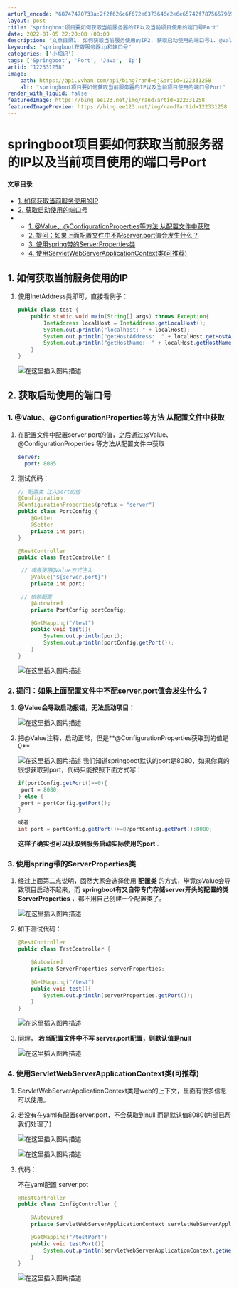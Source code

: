 ```yaml
---
arturl_encode: "68747470733a:2f2f626c6f672e6373646e2e6e65742f78756579696a696e2f:61727469636c652f64657461696c732f313232333331323538"
layout: post
title: "springboot项目要如何获取当前服务器的IP以及当前项目使用的端口号Port"
date: 2022-01-05 22:20:08 +08:00
description: "文章目录1. 如何获取当前服务使用的IP2. 获取启动使用的端口号1. @Value、@Config"
keywords: "springboot获取服务器ip和端口号"
categories: ['小知识']
tags: ['Springboot', 'Port', 'Java', 'Ip']
artid: "122331258"
image:
    path: https://api.vvhan.com/api/bing?rand=sj&artid=122331258
    alt: "springboot项目要如何获取当前服务器的IP以及当前项目使用的端口号Port"
render_with_liquid: false
featuredImage: https://bing.ee123.net/img/rand?artid=122331258
featuredImagePreview: https://bing.ee123.net/img/rand?artid=122331258
---
```


# springboot项目要如何获取当前服务器的IP以及当前项目使用的端口号Port

#### 文章目录

* [1. 如何获取当前服务使用的IP](#1_IP_1)
* [2. 获取启动使用的端口号](#2__17)
* + [1. @Value、@ConfigurationProperties等方法 从配置文件中获取](#1_ValueConfigurationProperties__18)
  + [2. 提问：如果上面配置文件中不配server.port值会发生什么？](#2_serverport_58)
  + [3. 使用spring带的ServerProperties类](#3_springServerProperties_78)
  + [4. 使用ServletWebServerApplicationContext类(可推荐)](#4_ServletWebServerApplicationContext_106)

## 1. 如何获取当前服务使用的IP

1. 使用InetAddress类即可，直接看例子：

   ```java
   public class test {
       public static void main(String[] args) throws Exception{
           InetAddress localHost = InetAddress.getLocalHost();
           System.out.println("localhost: " + localHost);
           System.out.println("getHostAddress:  " + localHost.getHostAddress());
           System.out.println("getHostName:  " + localHost.getHostName());
       }
   }


   ```

   ![在这里插入图片描述](https://i-blog.csdnimg.cn/blog_migrate/687282ef336852e9f1514d4cf01d31ba.png)

## 2. 获取启动使用的端口号

### 1. @Value、@ConfigurationProperties等方法 从配置文件中获取

1. 在配置文件中配置server.port的值，之后通过@Value、@ConfigurationProperties 等方法从配置文件中获取

   ```yml
   server:
     port: 8085

   ```
2. 测试代码：

   ```java
   // 配置类 注入port的值
   @Configuration
   @ConfigurationProperties(prefix = "server")
   public class PortConfig {
       @Getter
       @Setter
       private int port;
   }

   @RestController
   public class TestController {

   	// 或者使用@Value方式注入
       @Value("${server.port}")
       private int port;

   	// 依赖配置
       @Autowired
       private PortConfig portConfig;

       @GetMapping("/test")
       public void test(){
           System.out.println(port);
           System.out.println(portConfig.getPort());
       }
   }

   ```

   ![在这里插入图片描述](https://i-blog.csdnimg.cn/blog_migrate/96b30246101f700415421f8ad9c32456.png)

### 2. 提问：如果上面配置文件中不配server.port值会发生什么？

1. **@Value会导致启动报错，无法启动项目：**
     
   ![在这里插入图片描述](https://i-blog.csdnimg.cn/blog_migrate/f2522ee601c8091896a58dbdf1913e8e.png)
2. 把@Value注释，启动正常，但是**@ConfigurationProperties获取到的值是0**
     
   ![在这里插入图片描述](https://i-blog.csdnimg.cn/blog_migrate/34d1f0c6e7465b10f16e249926a04e43.png)
   我们知道springboot默认的port是8080，如果你真的很想获取到port，代码只能按照下面方式写：

   ```java
   if(portConfig.getPort()==0){
   	port = 8080;
   } else {
   	port = portConfig.getPort();
   }

   或者
   int port = portConfig.getPort()>=0?portConfig.getPort():8080;

   ```

   **这样子确实也可以获取到服务启动实际使用的port**
   .

### 3. 使用spring带的ServerProperties类

1. 经过上面第二点说明，固然大家会选择使用
   **配置类**
   的方式，毕竟@Value会导致项目启动不起来，而
   **springboot有又自带专门存储server开头的配置的类ServerProperties**
   ，都不用自己创建一个配置类了。
     
   ![在这里插入图片描述](https://i-blog.csdnimg.cn/blog_migrate/83a939bbc4ddf357f383d3def78af5d7.png)
2. 如下测试代码：

   ```java
   @RestController
   public class TestController {

       @Autowired
       private ServerProperties serverProperties;
       
       @GetMapping("/test")
       public void test(){
           System.out.println(serverProperties.getPort());
       }
   }

   ```

   ![在这里插入图片描述](https://i-blog.csdnimg.cn/blog_migrate/4ec3d0ef26ae1fd989db7f8354497ece.png)
3. 同理，
   **若当配置文件中不写 server.port配置，则默认值是null**
     
   ![在这里插入图片描述](https://i-blog.csdnimg.cn/blog_migrate/03cf60492d5196b93ee131c1f06c67e2.png)

### 4. 使用ServletWebServerApplicationContext类(可推荐)

1. ServletWebServerApplicationContext类是web的上下文，里面有很多信息可以使用。
2. 若没有在yaml有配置server.port，不会获取到null 而是默认值8080(内部已帮我们处理了)
     
   ![在这里插入图片描述](https://i-blog.csdnimg.cn/blog_migrate/0d43e88db58c15a4a44f5873aec5fad5.png)
     
   ![在这里插入图片描述](https://i-blog.csdnimg.cn/blog_migrate/0bee94ce99206ed4a2916552bfe9bc5d.png)
3. 代码：
     
   不在yaml配置 server.pot

   ```java
   @RestController
   public class ConfigController {
       
       @Autowired
       private ServletWebServerApplicationContext servletWebServerApplicationContext;

       @GetMapping("/testPort")
       public void testPort(){
           System.out.println(servletWebServerApplicationContext.getWebServer().getPort());
       }
   }

   ```

   ![在这里插入图片描述](https://i-blog.csdnimg.cn/blog_migrate/e9571282b91b31fb6bfa8e66f814a6bd.png)
